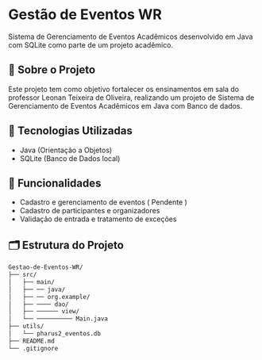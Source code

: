 # Gestão de Eventos WR

Sistema de Gerenciamento de Eventos Acadêmicos desenvolvido em Java com SQLite como parte de um projeto acadêmico.

## 📌 Sobre o Projeto

Este projeto tem como objetivo fortalecer os ensinamentos em sala do professor Leonan Teixeira de Oliveira,
realizando um projeto de Sistema de Gerenciamento de Eventos Acadêmicos em Java com Banco de dados.

## 🚀 Tecnologias Utilizadas

- Java (Orientação a Objetos)
- SQLite (Banco de Dados local)

## 🧩 Funcionalidades

- Cadastro e gerenciamento de eventos ( Pendente )
- Cadastro de participantes e organizadores
- Validação de entrada e tratamento de exceções

## 🗂️ Estrutura do Projeto

```bash
Gestao-de-Eventos-WR/
├── src/
│   ├── main/
│   ├── ── java/
│   ├── ── org.example/
│   ├── ──── dao/
│   ├── ────── view/
│   └── ────────── Main.java
├── utils/
│   └── pharus2_eventos.db
├── README.md
└── .gitignore
